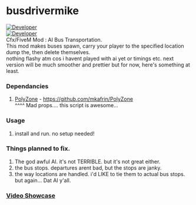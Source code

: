 # busdrivermike
[![Developer](https://img.shields.io/badge/Developer-WiPAFiveM-BADA55)](https://whatisprojectawesome.com)  
[![Developer](https://img.shields.io/github/repo-size/mikethemadkiwi/busdrivermike)](https://github.com/mikethemadkiwi/busdrivermike/releases/latest)  
Cfx/FiveM Mod : AI Bus Transportation.   
This mod makes buses spawn, carry your player to the specified location dump the, then delete themselves.   
nothing flashy atm cos i havent played with ai yet or timings etc. next version will be much smoother and prettier but for now, here's something at least.   

### Dependancies  
1. [PolyZone](https://github.com/mkafrin/PolyZone) - https://github.com/mkafrin/PolyZone   
^^^^ Mad props.... this script is awesome...   

### Usage  
1. install and run. no setup needed!   

### Things planned to fix.   
1. The god awful AI. it's not TERRIBLE. but it's not great either.   
2. the bus stops. departures arent bad, but the stops are janky.   
3. the way locations are handled. i'd LIKE to tie them to actual bus stops. but again... Dat AI y'all.   

### [Video Showcase](https://youtu.be/J1AlGcMldQI)
